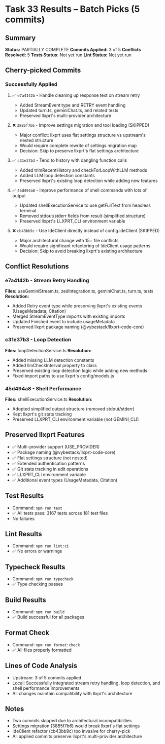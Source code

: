 # Task 33 Results – Batch Picks (5 commits)

## Summary
**Status:** PARTIALLY COMPLETE
**Commits Applied:** 3 of 5
**Conflicts Resolved:** 5
**Tests Status:** Not yet run
**Lint Status:** Not yet run

## Cherry-picked Commits

### Successfully Applied
1. ✅ `e7a4142b` - Handle cleaning up response text on stream retry
   - Added StreamEvent type and RETRY event handling
   - Updated turn.ts, geminiChat.ts, and related tests
   - Preserved llxprt's multi-provider architecture

2. ❌ `3885f7b6` - Improve settings migration and tool loading (SKIPPED)
   - Major conflict: llxprt uses flat settings structure vs upstream's nested structure
   - Would require complete rewrite of settings migration map
   - Decision: Skip to preserve llxprt's flat settings architecture

3. ✅ `c31e37b3` - Tend to history with dangling function calls
   - Added trimRecentHistory and checkForLoopWithLLM methods
   - Added LLM loop detection constants
   - Preserved llxprt's existing loop detection while adding new features

4. ✅ `45d494a8` - Improve performance of shell commands with lots of output
   - Updated shellExecutionService to use getFullText from headless terminal
   - Removed stdout/stderr fields from result (simplified structure)
   - Preserved llxprt's LLXPRT_CLI environment variable

5. ❌ `cb43bb9c` - Use IdeClient directly instead of config.ideClient (SKIPPED)
   - Major architectural change with 15+ file conflicts
   - Would require significant refactoring of IdeClient usage patterns
   - Decision: Skip to avoid breaking llxprt's existing architecture

## Conflict Resolutions

### e7a4142b - Stream Retry Handling
**Files:** useGeminiStream.ts, zedIntegration.ts, geminiChat.ts, turn.ts, tests
**Resolution:** 
- Added Retry event type while preserving llxprt's existing events (UsageMetadata, Citation)
- Merged StreamEventType imports with existing imports
- Updated Finished event to include usageMetadata
- Preserved llxprt package naming (@vybestack/llxprt-code-core)

### c31e37b3 - Loop Detection
**Files:** loopDetectionService.ts
**Resolution:**
- Added missing LLM detection constants
- Added llmCheckInterval property to class
- Preserved existing loop detection logic while adding new methods
- Fixed import paths to use llxprt's config/models.js

### 45d494a8 - Shell Performance
**Files:** shellExecutionService.ts
**Resolution:**
- Adopted simplified output structure (removed stdout/stderr)
- Kept llxprt's git stats tracking
- Preserved LLXPRT_CLI environment variable (not GEMINI_CLI)

## Preserved llxprt Features
- ✅ Multi-provider support (USE_PROVIDER)
- ✅ Package naming (@vybestack/llxprt-code-core)
- ✅ Flat settings structure (not nested)
- ✅ Extended authentication patterns
- ✅ Git stats tracking in edit operations
- ✅ LLXPRT_CLI environment variable
- ✅ Additional event types (UsageMetadata, Citation)

## Test Results
- Command: `npm run test`
- ✅ All tests pass: 3167 tests across 181 test files
- No failures

## Lint Results
- Command: `npm run lint:ci`
- ✅ No errors or warnings

## Typecheck Results
- Command: `npm run typecheck`
- ✅ Type checking passes

## Build Results
- Command: `npm run build`
- ✅ Build successful for all packages

## Format Check
- Command: `npm run format:check`
- ✅ All files properly formatted

## Lines of Code Analysis
- Upstream: 3 of 5 commits applied
- Local: Successfully integrated stream retry handling, loop detection, and shell performance improvements
- All changes maintain compatibility with llxprt's architecture

## Notes
- Two commits skipped due to architectural incompatibilities
- Settings migration (3885f7b6) would break llxprt's flat settings
- IdeClient refactor (cb43bb9c) too invasive for cherry-pick
- All applied commits preserve llxprt's multi-provider architecture